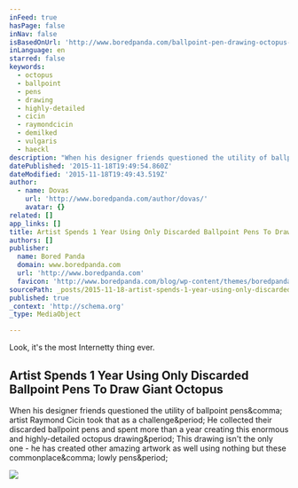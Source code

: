 ```yaml
---
inFeed: true
hasPage: false
inNav: false
isBasedOnUrl: 'http://www.boredpanda.com/ballpoint-pen-drawing-octopus-raymond-cicin/'
inLanguage: en
starred: false
keywords:
  - octopus
  - ballpoint
  - pens
  - drawing
  - highly-detailed
  - cicin
  - raymondcicin
  - demilked
  - vulgaris
  - haeckl
description: "When his designer friends questioned the utility of ballpoint pens, artist Raymond Cicin took that as a challenge. He collected their discarded ballpoint pens and spent more than a year creating this enormous and highly-detailed octopus drawing. This drawing isn't the only one - he has created other amazing artwork as well using nothing but these commonplace, lowly pens."
datePublished: '2015-11-18T19:49:54.860Z'
dateModified: '2015-11-18T19:49:43.519Z'
author:
  - name: Dovas
    url: 'http://www.boredpanda.com/author/dovas/'
    avatar: {}
related: []
app_links: []
title: Artist Spends 1 Year Using Only Discarded Ballpoint Pens To Draw Giant Octopus
authors: []
publisher:
  name: Bored Panda
  domain: www.boredpanda.com
  url: 'http://www.boredpanda.com'
  favicon: 'http://www.boredpanda.com/blog/wp-content/themes/boredpanda/favicon.ico'
sourcePath: _posts/2015-11-18-artist-spends-1-year-using-only-discarded-ballpoint-pens-to.md
published: true
_context: 'http://schema.org'
_type: MediaObject

---
```

Look, it's the most Internetty thing ever.

<article style=""><h1>Artist Spends 1 Year Using Only Discarded Ballpoint Pens To Draw Giant Octopus</h1><p>When his designer friends questioned the utility of ballpoint pens&amp;comma; artist Raymond Cicin took that as a challenge&amp;period; He collected their discarded ballpoint pens and spent more than a year creating this enormous and highly-detailed octopus drawing&amp;period; This drawing isn't the only one - he has created other amazing artwork as well using nothing but these commonplace&amp;comma; lowly pens&amp;period;</p><img src="http://static.boredpanda.com/blog/wp-content/uploads/2015/11/ballpoint-pen-drawing-octopus-raymond-cicin-fb.jpg" /></article>